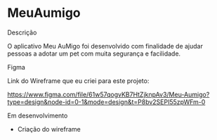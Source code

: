 # MeuAumigo

Descrição 

O aplicativo Meu AuMigo foi desenvolvido com finalidade de ajudar pessoas a adotar um pet com muita segurança e facilidade.

Figma

Link do Wireframe que eu criei para este projeto: 

https://www.figma.com/file/61w57qogvKB7HtZjknpAv3/Meu-Aumigo?type=design&node-id=0-1&mode=design&t=P8bv2SEPI55zpWFm-0

Em desenvolvimento

 - Criação do wireframe
